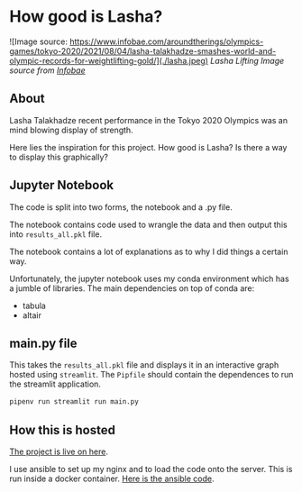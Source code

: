 # How good is Lasha?

![Image source: https://www.infobae.com/aroundtherings/olympics-games/tokyo-2020/2021/08/04/lasha-talakhadze-smashes-world-and-olympic-records-for-weightlifting-gold/](./lasha.jpeg)
*Lasha Lifting Image source from [Infobae](https://www.infobae.com/aroundtherings/olympics-games/tokyo-2020/2021/08/04/lasha-talakhadze-smashes-world-and-olympic-records-for-weightlifting-gold/)*

## About

Lasha Talakhadze recent performance in the Tokyo 2020 Olympics was an mind blowing display of strength.

Here lies the inspiration for this project. How good is Lasha? Is there a way to display this graphically?

## Jupyter Notebook

The code is split into two forms, the notebook and a .py file.

The notebook contains code used to wrangle the data and then output this into `results_all.pkl` file.

The notebook contains a lot of explanations as to why I did things a certain way.

Unfortunately, the jupyter notebook uses my conda environment which has a jumble of libraries. The main dependencies on top of conda are:
- tabula
- altair 

## main.py file

This takes the `results_all.pkl` file and displays it in an interactive graph hosted using `streamlit`. The `Pipfile` should contain the dependences to run the streamlit application.

```bash
pipenv run streamlit run main.py
```

## How this is hosted

[The project is live on here](https://lasha.shivan.xyz).

I use ansible to set up my nginx and to load the code onto the server. This is run inside a docker container. [Here is the ansible code](https://github.com/shivans93/ansible).
